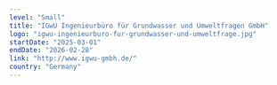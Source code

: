 ```yaml
---
level: "Small"
title: "IGwU Ingenieurbüro für Grundwasser und Umweltfragen GmbH"
logo: "igwu-ingenieurburo-fur-grundwasser-und-umweltfrage.jpg"
startDate: "2025-03-01"
endDate: "2026-02-28"
link: "http://www.igwu-gmbh.de/"
country: "Germany"
---
```

